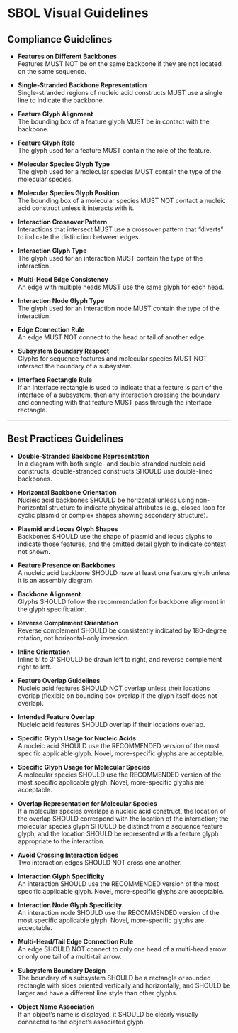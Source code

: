 # SBOL Visual Guidelines

## Compliance Guidelines

- **Features on Different Backbones**  
  Features MUST NOT be on the same backbone if they are not located on the same sequence.

- **Single-Stranded Backbone Representation**  
  Single-stranded regions of nucleic acid constructs MUST use a single line to indicate the backbone.

- **Feature Glyph Alignment**  
  The bounding box of a feature glyph MUST be in contact with the backbone.

- **Feature Glyph Role**  
  The glyph used for a feature MUST contain the role of the feature.

- **Molecular Species Glyph Type**  
  The glyph used for a molecular species MUST contain the type of the molecular species.

- **Molecular Species Glyph Position**  
  The bounding box of a molecular species MUST NOT contact a nucleic acid construct unless it interacts with it.

- **Interaction Crossover Pattern**  
  Interactions that intersect MUST use a crossover pattern that “diverts” to indicate the distinction between edges.

- **Interaction Glyph Type**  
  The glyph used for an interaction MUST contain the type of the interaction.

- **Multi-Head Edge Consistency**  
  An edge with multiple heads MUST use the same glyph for each head.

- **Interaction Node Glyph Type**  
  The glyph used for an interaction node MUST contain the type of the interaction.

- **Edge Connection Rule**  
  An edge MUST NOT connect to the head or tail of another edge.

- **Subsystem Boundary Respect**  
  Glyphs for sequence features and molecular species MUST NOT intersect the boundary of a subsystem.

- **Interface Rectangle Rule**  
  If an interface rectangle is used to indicate that a feature is part of the interface of a subsystem, then any interaction crossing the boundary and connecting with that feature MUST pass through the interface rectangle.

---

## Best Practices Guidelines

- **Double-Stranded Backbone Representation**  
  In a diagram with both single- and double-stranded nucleic acid constructs, double-stranded constructs SHOULD use double-lined backbones.

- **Horizontal Backbone Orientation**  
  Nucleic acid backbones SHOULD be horizontal unless using non-horizontal structure to indicate physical attributes (e.g., closed loop for cyclic plasmid or complex shapes showing secondary structure).

- **Plasmid and Locus Glyph Shapes**  
  Backbones SHOULD use the shape of plasmid and locus glyphs to indicate those features, and the omitted detail glyph to indicate context not shown.

- **Feature Presence on Backbones**  
  A nucleic acid backbone SHOULD have at least one feature glyph unless it is an assembly diagram.

- **Backbone Alignment**  
  Glyphs SHOULD follow the recommendation for backbone alignment in the glyph specification.

- **Reverse Complement Orientation**  
  Reverse complement SHOULD be consistently indicated by 180-degree rotation, not horizontal-only inversion.

- **Inline Orientation**  
  Inline 5’ to 3’ SHOULD be drawn left to right, and reverse complement right to left.

- **Feature Overlap Guidelines**  
  Nucleic acid features SHOULD NOT overlap unless their locations overlap (flexible on bounding box overlap if the glyph itself does not overlap).

- **Intended Feature Overlap**  
  Nucleic acid features SHOULD overlap if their locations overlap.

- **Specific Glyph Usage for Nucleic Acids**  
  A nucleic acid SHOULD use the RECOMMENDED version of the most specific applicable glyph. Novel, more-specific glyphs are acceptable.

- **Specific Glyph Usage for Molecular Species**  
  A molecular species SHOULD use the RECOMMENDED version of the most specific applicable glyph. Novel, more-specific glyphs are acceptable.

- **Overlap Representation for Molecular Species**  
  If a molecular species overlaps a nucleic acid construct, the location of the overlap SHOULD correspond with the location of the interaction; the molecular species glyph SHOULD be distinct from a sequence feature glyph, and the location SHOULD be represented with a feature glyph appropriate to the interaction.

- **Avoid Crossing Interaction Edges**  
  Two interaction edges SHOULD NOT cross one another.

- **Interaction Glyph Specificity**  
  An interaction SHOULD use the RECOMMENDED version of the most specific applicable glyph. Novel, more-specific glyphs are acceptable.

- **Interaction Node Glyph Specificity**  
  An interaction node SHOULD use the RECOMMENDED version of the most specific applicable glyph. Novel, more-specific glyphs are acceptable.

- **Multi-Head/Tail Edge Connection Rule**  
  An edge SHOULD NOT connect to only one head of a multi-head arrow or only one tail of a multi-tail arrow.

- **Subsystem Boundary Design**  
  The boundary of a subsystem SHOULD be a rectangle or rounded rectangle with sides oriented vertically and horizontally, and SHOULD be larger and have a different line style than other glyphs.

- **Object Name Association**  
  If an object’s name is displayed, it SHOULD be clearly visually connected to the object’s associated glyph.
